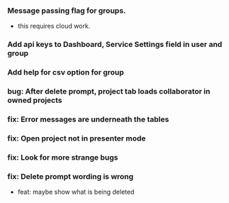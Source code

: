 
### Message passing flag for groups. 
- this requires cloud work. 

### Add api keys to Dashboard, Service Settings field in user and group

### Add help for csv option for group 

### bug: After delete prompt, project tab loads collaborator in owned projects

### fix: Error messages are underneath the tables 

### fix: Open project not in presenter mode

### fix: Look for more strange bugs

### fix: Delete prompt wording is wrong
- feat: maybe show what is being deleted
